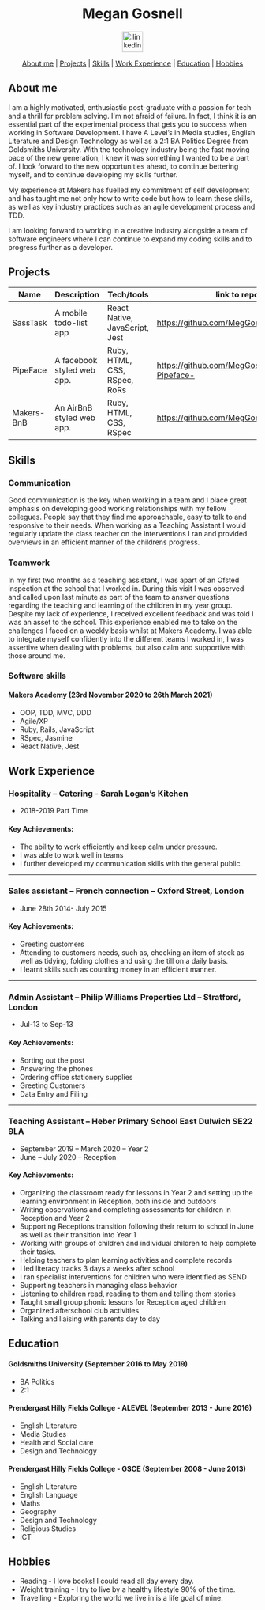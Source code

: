 <div align="center">

# Megan Gosnell

<a href="https://www.linkedin.com/in/megan-gosnell-1b59b5208/">
<img src="https://www.iconfinder.com/data/icons/free-social-icons/67/linkedin_circle_color-512.png" alt="linkedin" hspace="50" height="42" width="42"></a>

[About me](#about-me) | [Projects](#projects) | [Skills](#skills) | [Work Experience](#work-experience) | [Education](#education) | [Hobbies](#hobbies)

</div>

## About me

I am a highly motivated, enthusiastic post-graduate with a passion for tech and a thrill for problem solving. I'm not afraid of failure. In fact, I think it is an essential part of the experimental process that gets you to success when working in Software Development. I have A Level’s in Media studies, English Literature and Design Technology as well as a 2:1 BA Politics Degree from Goldsmiths University.
With the technology industry being the fast moving pace of the new generation, I knew it was something I wanted to be a part of. I look forward to the new opportunities ahead, to continue bettering myself, and to continue developing my skills further.

My experience at Makers has fuelled my commitment of self development and has taught me not only how to write code but how to learn these skills, as well as key industry practices such as an agile development process and TDD.

I am looking forward to working in a creative industry alongside a team of software engineers where I can continue to expand my coding skills and to progress further as a developer.

## Projects

| Name       | Description                | Tech/tools                     | link to repo                                     |
| ---------- | -------------------------- | ------------------------------ | ------------------------------------------------ |
| SassTask   | A mobile todo-list app     | React Native, JavaScript, Jest | https://github.com/MegGosnell/SassTask           |
| PipeFace   | A facebook styled web app. | Ruby, HTML, CSS, RSpec, RoRs   | https://github.com/MegGosnell/acebook--Pipeface- |
| Makers-BnB | An AirBnB styled web app.  | Ruby, HTML, CSS, RSpec         | https://github.com/MegGosnell/MakersBnB          |

## Skills

### Communication

Good communication is the key when working in a team and I place great emphasis on developing good working relationships with my fellow collegues. People say that they find me approachable, easy to talk to and responsive to their needs. When working as a Teaching Assistant I would regularly update the class teacher on the interventions I ran and provided overviews in an efficient manner of the childrens progress.

### Teamwork

In my first two months as a teaching assistant, I was apart of an Ofsted inspection at the school that I worked in. During this visit I was observed and called upon last minute as part of the team to answer questions regarding the teaching and learning of the children in my year group. Despite my lack of experience, I received excellent feedback and was told I was an asset to the school. This experience enabled me to take on the challenges I faced on a weekly basis whilst at Makers Academy. I was able to integrate myself confidently into the different teams I worked in, I was assertive when dealing with problems, but also calm and supportive with those around me.

### Software skills

#### Makers Academy (23rd November 2020 to 26th March 2021)

- OOP, TDD, MVC, DDD
- Agile/XP
- Ruby, Rails, JavaScript
- RSpec, Jasmine
- React Native, Jest

## Work Experience

### Hospitality – Catering - Sarah Logan’s Kitchen

- 2018-2019 Part Time

#### Key Achievements:

- The ability to work efficiently and keep calm under pressure.
- I was able to work well in teams
- I further developed my communication skills with the general public.

---

### Sales assistant – French connection – Oxford Street, London

- June 28th 2014- July 2015

#### Key Achievements:

- Greeting customers
- Attending to customers needs, such as, checking an item of stock as well as tidying, folding clothes and using the till on a daily basis.
- I learnt skills such as counting money in an efficient manner.

---

### Admin Assistant – Philip Williams Properties Ltd – Stratford, London

- Jul-13 to Sep-13

#### Key Achievements:

- Sorting out the post
- Answering the phones
- Ordering office stationery supplies
- Greeting Customers
- Data Entry and Filing

---

### Teaching Assistant – Heber Primary School East Dulwich SE22 9LA

- September 2019 – March 2020 – Year 2
- June – July 2020 – Reception

#### Key Achievements:

- Organizing the classroom ready for lessons in Year 2 and setting up the learning environment in Reception, both inside and outdoors
- Writing observations and completing assessments for children in Reception and Year 2
- Supporting Receptions transition following their return to school in June as well as their transition into Year 1
- Working with groups of children and individual children to help complete their tasks.
- Helping teachers to plan learning activities and complete records
- I led literacy tracks 3 days a weeks after school
- I ran specialist interventions for children who were identified as SEND
- Supporting teachers in managing class behavior
- Listening to children read, reading to them and telling them stories
- Taught small group phonic lessons for Reception aged children
- Organized afterschool club activities
- Talking and liaising with parents day to day

## Education

#### Goldsmiths University (September 2016 to May 2019)

- BA Politics
- 2:1

#### Prendergast Hilly Fields College - ALEVEL (September 2013 - June 2016)

- English Literature
- Media Studies
- Health and Social care
- Design and Technology

#### Prendergast Hilly Fields College - GSCE (September 2008 - June 2013)

- English Literature
- English Language
- Maths
- Geography
- Design and Technology
- Religious Studies
- ICT

## Hobbies

- Reading - I love books! I could read all day every day.
- Weight training - I try to live by a healthy lifestyle 90% of the time.
- Travelling - Exploring the world we live in is a life goal of mine.
